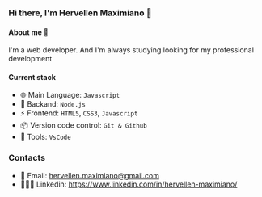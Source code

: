 ### Hi there, I'm Hervellen Maximiano 👋

#### About me 🚀
 I'm a web developer. And I'm always studying looking for my professional development

#### Current stack
- 🌐 Main Language: `Javascript`
- 📡 Backand: `Node.js`
- ⚡️ Frontend: `HTML5`, `CSS3`, `Javascript`
- 📦️ Version code control: `Git & Github`
- 🔨 Tools: `VsCode`

### Contacts
- 📧 Email: hervellen.maximiano@gmail.com
- 👩🏻‍💻 Linkedin: https://www.linkedin.com/in/hervellen-maximiano/
